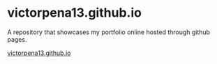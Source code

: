 # victorpena13.github.io


A repository that showcases my portfolio online hosted through github pages. 

<a href="https://victorpena13.github.io/" target="_blank">victorpena13.github.io</a>
